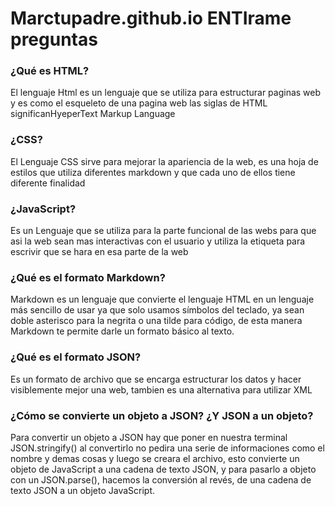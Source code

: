 # Marctupadre.github.io ENTIrame preguntas

### ¿Qué es HTML?

El lenguaje Html es un lenguaje que se utiliza para estructurar paginas web y es como 
el esqueleto de una pagina web las siglas de HTML significanHyeperText Markup Language

### ¿CSS? 

El Lenguaje CSS sirve para mejorar la apariencia de la web, es una hoja de estilos que utiliza 
diferentes markdown y que cada uno de ellos tiene diferente finalidad 

### ¿JavaScript?

Es un Lenguaje que se utiliza para la parte funcional de las webs para que asi la web sean mas interactivas 
con el usuario y utiliza la etiqueta <script> </script> para escrivir que se hara en esa parte de la web

### ¿Qué es el formato Markdown?

Markdown es un lenguaje que convierte el lenguaje HTML en un lenguaje más sencillo de usar ya que solo usamos símbolos del teclado, 
ya sean doble asterisco para la negrita o una tilde para código, de esta manera Markdown te permite darle un formato básico al texto.

### ¿Qué es el formato JSON?

Es un formato de archivo que se encarga estructurar los datos y hacer visiblemente mejor una web, 
tambien es una alternativa para utilizar XML

### ¿Cómo se convierte un objeto a JSON? ¿Y JSON a un objeto?

Para convertir un objeto a JSON  hay que poner en nuestra terminal JSON.stringify() al convertirlo no pedira una serie de informaciones como el nombre y demas cosas y luego se creara el archivo,
esto convierte un objeto de JavaScript a una cadena de texto JSON,  y para pasarlo a objeto con un JSON.parse(), hacemos la conversión al revés, de una cadena de texto JSON a un objeto JavaScript.
